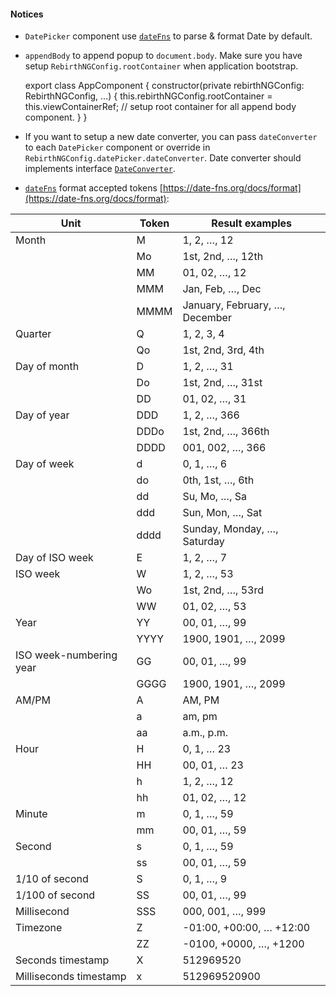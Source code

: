 
#### Notices

* `DatePicker` component use [`dateFns`](https://date-fns.org/) to parse & format Date by default. 

* `appendBody` to append popup to `document.body`. Make sure you have setup `RebirthNGConfig.rootContainer` when application bootstrap.


    export class AppComponent {
      constructor(private rebirthNGConfig: RebirthNGConfig, ...) {
        this.rebirthNGConfig.rootContainer = this.viewContainerRef; // setup root container for all append body component.
      }
    }


* If you want to setup a new date converter, you can pass `dateConverter` to each `DatePicker` component or override in `RebirthNGConfig.datePicker.dateConverter`.  Date converter
  should implements interface [`DateConverter`](https://greengerong.github.io/rebirth-ng/compodocs/interfaces/DateConverter.html).

* [`dateFns`](https://date-fns.org/) format accepted tokens [https://date-fns.org/docs/format](https://date-fns.org/docs/format):

<table class="table table-striped table-bordered">
  <thead>
  <tr>
    <th>Unit</th>
    <th>Token</th>
    <th>Result examples</th>
  </tr>
  </thead>
  <tbody>
  <tr>
    <td>Month</td>
    <td>M</td>
    <td>1, 2, …, 12</td>
  </tr>
  <tr>
    <td></td>
    <td>Mo</td>
    <td>1st, 2nd, …, 12th</td>
  </tr>
  <tr>
    <td></td>
    <td>MM</td>
    <td>01, 02, …, 12</td>
  </tr>
  <tr>
    <td></td>
    <td>MMM</td>
    <td>Jan, Feb, …, Dec</td>
  </tr>
  <tr>
    <td></td>
    <td>MMMM</td>
    <td>January, February, …, December</td>
  </tr>
  <tr>
    <td>Quarter</td>
    <td>Q</td>
    <td>1, 2, 3, 4</td>
  </tr>
  <tr>
    <td></td>
    <td>Qo</td>
    <td>1st, 2nd, 3rd, 4th</td>
  </tr>
  <tr>
    <td>Day of month</td>
    <td>D</td>
    <td>1, 2, …, 31</td>
  </tr>
  <tr>
    <td></td>
    <td>Do</td>
    <td>1st, 2nd, …, 31st</td>
  </tr>
  <tr>
    <td></td>
    <td>DD</td>
    <td>01, 02, …, 31</td>
  </tr>
  <tr>
    <td>Day of year</td>
    <td>DDD</td>
    <td>1, 2, …, 366</td>
  </tr>
  <tr>
    <td></td>
    <td>DDDo</td>
    <td>1st, 2nd, …, 366th</td>
  </tr>
  <tr>
    <td></td>
    <td>DDDD</td>
    <td>001, 002, …, 366</td>
  </tr>
  <tr>
    <td>Day of week</td>
    <td>d</td>
    <td>0, 1, …, 6</td>
  </tr>
  <tr>
    <td></td>
    <td>do</td>
    <td>0th, 1st, …, 6th</td>
  </tr>
  <tr>
    <td></td>
    <td>dd</td>
    <td>Su, Mo, …, Sa</td>
  </tr>
  <tr>
    <td></td>
    <td>ddd</td>
    <td>Sun, Mon, …, Sat</td>
  </tr>
  <tr>
    <td></td>
    <td>dddd</td>
    <td>Sunday, Monday, …, Saturday</td>
  </tr>
  <tr>
    <td>Day of ISO week</td>
    <td>E</td>
    <td>1, 2, …, 7</td>
  </tr>
  <tr>
    <td>ISO week</td>
    <td>W</td>
    <td>1, 2, …, 53</td>
  </tr>
  <tr>
    <td></td>
    <td>Wo</td>
    <td>1st, 2nd, …, 53rd</td>
  </tr>
  <tr>
    <td></td>
    <td>WW</td>
    <td>01, 02, …, 53</td>
  </tr>
  <tr>
    <td>Year</td>
    <td>YY</td>
    <td>00, 01, …, 99</td>
  </tr>
  <tr>
    <td></td>
    <td>YYYY</td>
    <td>1900, 1901, …, 2099</td>
  </tr>
  <tr>
    <td>ISO week-numbering year</td>
    <td>GG</td>
    <td>00, 01, …, 99</td>
  </tr>
  <tr>
    <td></td>
    <td>GGGG</td>
    <td>1900, 1901, …, 2099</td>
  </tr>
  <tr>
    <td>AM/PM</td>
    <td>A</td>
    <td>AM, PM</td>
  </tr>
  <tr>
    <td></td>
    <td>a</td>
    <td>am, pm</td>
  </tr>
  <tr>
    <td></td>
    <td>aa</td>
    <td>a.m., p.m.</td>
  </tr>
  <tr>
    <td>Hour</td>
    <td>H</td>
    <td>0, 1, … 23</td>
  </tr>
  <tr>
    <td></td>
    <td>HH</td>
    <td>00, 01, … 23</td>
  </tr>
  <tr>
    <td></td>
    <td>h</td>
    <td>1, 2, …, 12</td>
  </tr>
  <tr>
    <td></td>
    <td>hh</td>
    <td>01, 02, …, 12</td>
  </tr>
  <tr>
    <td>Minute</td>
    <td>m</td>
    <td>0, 1, …, 59</td>
  </tr>
  <tr>
    <td></td>
    <td>mm</td>
    <td>00, 01, …, 59</td>
  </tr>
  <tr>
    <td>Second</td>
    <td>s</td>
    <td>0, 1, …, 59</td>
  </tr>
  <tr>
    <td></td>
    <td>ss</td>
    <td>00, 01, …, 59</td>
  </tr>
  <tr>
    <td>1/10 of second</td>
    <td>S</td>
    <td>0, 1, …, 9</td>
  </tr>
  <tr>
    <td>1/100 of second</td>
    <td>SS</td>
    <td>00, 01, …, 99</td>
  </tr>
  <tr>
    <td>Millisecond</td>
    <td>SSS</td>
    <td>000, 001, …, 999</td>
  </tr>
  <tr>
    <td>Timezone</td>
    <td>Z</td>
    <td>-01:00, +00:00, … +12:00</td>
  </tr>
  <tr>
    <td></td>
    <td>ZZ</td>
    <td>-0100, +0000, …, +1200</td>
  </tr>
  <tr>
    <td>Seconds timestamp</td>
    <td>X</td>
    <td>512969520</td>
  </tr>
  <tr>
    <td>Milliseconds timestamp</td>
    <td>x</td>
    <td>512969520900</td>
  </tr>
  </tbody>
</table>
  
